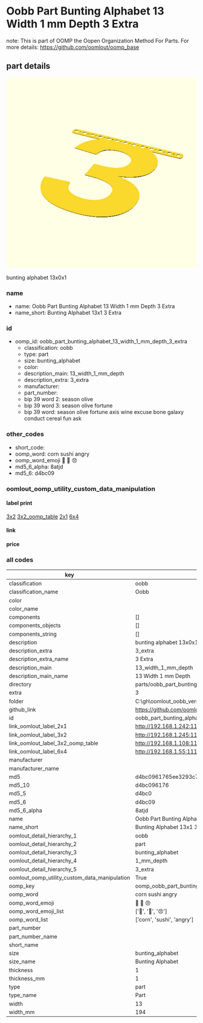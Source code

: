 # Oobb Part Bunting Alphabet 13 Width 1 mm Depth 3 Extra  

note: This is part of OOMP the Oopen Organization Method For Parts. For more details: https://github.com/oomlout/oomp_base

##  part details
  

[![](3dpr.png)](3dpr.png)

bunting alphabet 13x0x1



### name
* name: Oobb Part Bunting Alphabet 13 Width 1 mm Depth 3 Extra
* name_short: Bunting Alphabet 13x1 3 Extra
### id
* oomp_id: oobb_part_bunting_alphabet_13_width_1_mm_depth_3_extra
  * classification: oobb
  * type: part
  * size: bunting_alphabet
  * color: 
  * description_main: 13_width_1_mm_depth
  * description_extra: 3_extra
  * manufacturer: 
  * part_number: 
  * bip 39 word 2: season olive
  * bip 39 word 3: season olive fortune
  * bip 39 word: season olive fortune axis wine excuse bone galaxy conduct cereal fun ask

### other_codes
* short_code: 
* oomp_word: corn sushi angry
* oomp_word_emoji :corn: :sushi: :angry:
* md5_6_alpha: 8atjd
* md5_6: d4bc09






### oomlout_oomp_utility_custom_data_manipulation
#### label print
[3x2](http://192.168.1.245:1112/?label=oomp%208atjd)
[3x2_oomp_table](http://192.168.1.108:1112/?label=oomp%208atjd)
[2x1](http://192.168.1.242:1112/?label=oomp%208atjd)
[6x4](http://192.168.1.55:1112/?label=oomp%208atjd)    

#### link

                              

#### price







### all codes 
| key | value |  
| --- | --- |  
| classification | oobb |  
| classification_name | Oobb |  
| color |  |  
| color_name |  |  
| components | [] |  
| components_objects | [] |  
| components_string | [] |  
| description | bunting alphabet 13x0x1 |  
| description_extra | 3_extra |  
| description_extra_name | 3 Extra |  
| description_main | 13_width_1_mm_depth |  
| description_main_name | 13 Width 1 mm Depth |  
| directory | parts/oobb_part_bunting_alphabet_13_width_1_mm_depth_3_extra |  
| extra | 3 |  
| folder | C:\gh\oomlout_oobb_version_4_generated_parts\things\oobb_part_bunting_alphabet_13_width_1_mm_depth_3_extra |  
| github_link | https://github.com/oomlout/oomlout_oomp_part_src/tree/main/parts/oobb_part_bunting_alphabet_13_width_1_mm_depth_3_extra |  
| id | oobb_part_bunting_alphabet_13_width_1_mm_depth_3_extra |  
| link_oomlout_label_2x1 | http://192.168.1.242:1112/?label=oomp%208atjd |  
| link_oomlout_label_3x2 | http://192.168.1.245:1112/?label=oomp%208atjd |  
| link_oomlout_label_3x2_oomp_table | http://192.168.1.108:1112/?label=oomp%208atjd |  
| link_oomlout_label_6x4 | http://192.168.1.55:1112/?label=oomp%208atjd |  
| manufacturer |  |  
| manufacturer_name |  |  
| md5 | d4bc0961765ee3293c7dc10eb7268e11 |  
| md5_10 | d4bc096176 |  
| md5_5 | d4bc0 |  
| md5_6 | d4bc09 |  
| md5_6_alpha | 8atjd |  
| name | Oobb Part Bunting Alphabet 13 Width 1 mm Depth 3 Extra |  
| name_short | Bunting Alphabet 13x1 3 Extra |  
| oomlout_detail_hierarchy_1 | oobb |  
| oomlout_detail_hierarchy_2 | part |  
| oomlout_detail_hierarchy_3 | bunting_alphabet |  
| oomlout_detail_hierarchy_4 | 1_mm_depth |  
| oomlout_detail_hierarchy_5 | 3_extra |  
| oomlout_oomp_utility_custom_data_manipulation | True |  
| oomp_key | oomp_oobb_part_bunting_alphabet_13_width_1_mm_depth_3_extra |  
| oomp_word | corn sushi angry |  
| oomp_word_emoji | :corn: :sushi: :angry: |  
| oomp_word_emoji_list | [':corn:', ':sushi:', ':angry:'] |  
| oomp_word_list | ['corn', 'sushi', 'angry'] |  
| part_number |  |  
| part_number_name |  |  
| short_name |  |  
| size | bunting_alphabet |  
| size_name | Bunting Alphabet |  
| thickness | 1 |  
| thickness_mm | 1 |  
| type | part |  
| type_name | Part |  
| width | 13 |  
| width_mm | 194 |  
